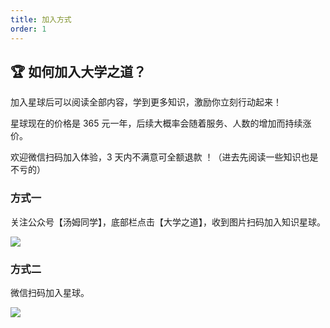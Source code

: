 ```yaml
---
title: 加入方式
order: 1
---
```


## 🏆 如何加入大学之道？

加入星球后可以阅读全部内容，学到更多知识，激励你立刻行动起来！

星球现在的价格是 365 元一年，后续大概率会随着服务、人数的增加而持续涨价。

欢迎微信扫码加入体验，3 天内不满意可全额退款 ！（进去先阅读一些知识也是不亏的）

### 方式一

关注公众号【汤姆同学】，底部栏点击【大学之道】，收到图片扫码加入知识星球。

![](https://images-tomcode-1258913748.cos.ap-guangzhou.myqcloud.com/202305271814807.png)

### 方式二

微信扫码加入星球。

![](https://images-tomcode-1258913748.cos.ap-guangzhou.myqcloud.com/202305271811143.png)